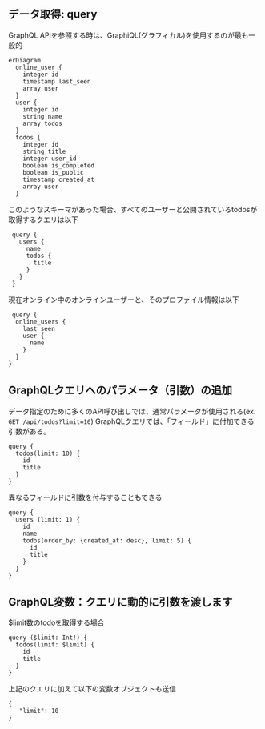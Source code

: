 ## データ取得: query
GraphQL APIを参照する時は、GraphiQL(グラフィカル)を使用するのが最も一般的

```mermaid
erDiagram
  online_user {
    integer id 
    timestamp last_seen
    array user
  }
  user {
    integer id 
    string name
    array todos
  }
  todos {
    integer id 
    string title
    integer user_id
    boolean is_completed
    boolean is_public
    timestamp created_at
    array user
  }
```
このようなスキーマがあった場合、すべてのユーザーと公開されているtodosが取得するクエリは以下
```
 query {
   users {
     name
     todos {
       title
     }
   }
 }
 ```

 現在オンライン中のオンラインユーザーと、そのプロファイル情報は以下

 ```
  query {
   online_users {
     last_seen
     user {
       name
     }
   }
 }
 ```

## GraphQLクエリへのパラメータ（引数）の追加
データ指定のために多くのAPI呼び出しでは、通常パラメータが使用される(ex. `GET /api/todos?limit=10`)
GraphQLクエリでは、「フィールド」に付加できる 引数がある。

```
query {
  todos(limit: 10) {
    id
    title
  }
}
```

異なるフィールドに引数を付与することもできる

```
query {
  users (limit: 1) {
    id
    name
    todos(order_by: {created_at: desc}, limit: 5) {
      id
      title
    }
  }
}
```

## GraphQL変数：クエリに動的に引数を渡します
$limit数のtodoを取得する場合

```
query ($limit: Int!) {
  todos(limit: $limit) {
    id
    title
  }
}
```

上記のクエリに加えて以下の変数オブジェクトも送信

```
{
   "limit": 10
}
```
